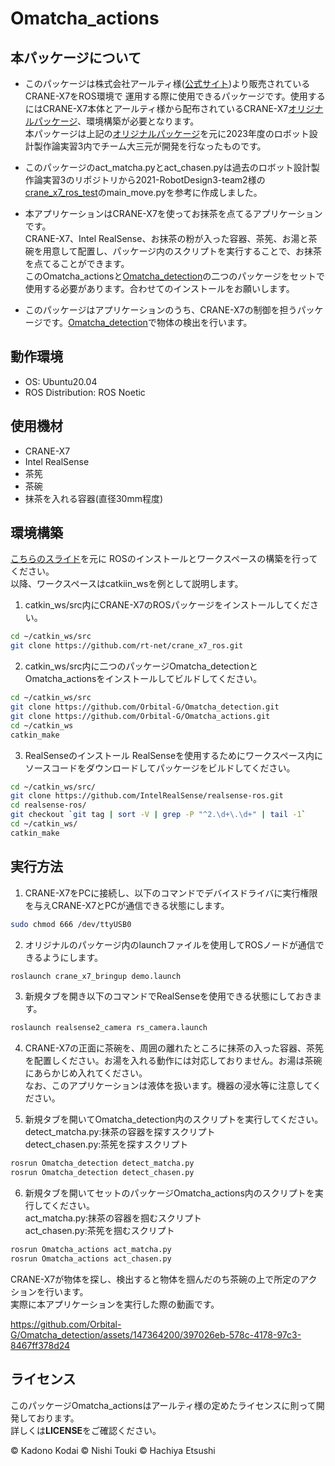 # Omatcha_actions
## 本パッケージについて
- このパッケージは株式会社アールティ様([公式サイト](https://rt-net.jp/))より販売されているCRANE-X7をROS環境で
運用する際に使用できるパッケージです。使用するにはCRANE-X7本体とアールティ様から配布されているCRANE-X7[オリジナルパッケージ](https://github.com/rt-net/crane_x7_ros)、環境構築が必要となります。  
本パッケージは上記の[オリジナルパッケージ](https://github.com/rt-net/crane_x7_ros)を元に2023年度のロボット設計製作論実習3内でチーム大三元が開発を行なったものです。  

- このパッケージのact_matcha.pyとact_chasen.pyは過去のロボット設計製作論実習3のリポジトリから2021-RobotDesign3-team2様の[crane_x7_ros_test](https://github.com/2021-RobotDesign3-team2/crane_x7_ros_test)のmain_move.pyを参考に作成しました。

- 本アプリケーションはCRANE-X7を使ってお抹茶を点てるアプリケーションです。  
CRANE-X7、Intel RealSense、お抹茶の粉が入った容器、茶筅、お湯と茶碗を用意して配置し、パッケージ内のスクリプトを実行することで、お抹茶を点てることができます。  
このOmatcha_actionsと[Omatcha_detection](https://github.com/Orbital-G/Omatcha_detection)の二つのパッケージをセットで使用する必要があります。合わせてのインストールをお願いします。  

- このパッケージはアプリケーションのうち、CRANE-X7の制御を担うパッケージです。[Omatcha_detection](https://github.com/Orbital-G/Omatcha_detection)で物体の検出を行います。

## 動作環境
* OS: Ubuntu20.04  
* ROS Distribution: ROS Noetic

## 使用機材
* CRANE-X7  
* Intel RealSense  
* 茶筅  
* 茶碗  
* 抹茶を入れる容器(直径30mm程度)  

## 環境構築
[こちらのスライド](https://github.com/ryuichiueda/my_slides/blob/master/robotdesign3_2021/lesson1.md)を元に
ROSのインストールとワークスペースの構築を行ってください。  
以降、ワークスペースはcatkiin_wsを例として説明します。  
1. catkin_ws/src内にCRANE-X7のROSパッケージをインストールしてください。
```sh
cd ~/catkin_ws/src  
git clone https://github.com/rt-net/crane_x7_ros.git  
```

2. catkin_ws/src内に二つのパッケージOmatcha_detectionとOmatcha_actionsをインストールしてビルドしてください。
```sh
cd ~/catkin_ws/src
git clone https://github.com/Orbital-G/Omatcha_detection.git
git clone https://github.com/Orbital-G/Omatcha_actions.git
cd ~/catkin_ws  
catkin_make  
```

3. RealSenseのインストール
RealSenseを使用するためにワークスペース内にソースコードをダウンロードしてパッケージをビルドしてください。
```sh
cd ~/catkin_ws/src/
git clone https://github.com/IntelRealSense/realsense-ros.git
cd realsense-ros/
git checkout `git tag | sort -V | grep -P "^2.\d+\.\d+" | tail -1`
cd ~/catkin_ws/
catkin_make
```

## 実行方法
1. CRANE-X7をPCに接続し、以下のコマンドでデバイスドライバに実行権限を与えCRANE-X7とPCが通信できる状態にします。
```sh
sudo chmod 666 /dev/ttyUSB0

```

2. オリジナルのパッケージ内のlaunchファイルを使用してROSノードが通信できるようにします。
```sh
roslaunch crane_x7_bringup demo.launch
```
3. 新規タブを開き以下のコマンドでRealSenseを使用できる状態にしておきます。
```sh
roslaunch realsense2_camera rs_camera.launch  
```

4. CRANE-X7の正面に茶碗を、周囲の離れたところに抹茶の入った容器、茶筅を配置しください。お湯を入れる動作には対応しておりません。お湯は茶碗にあらかじめ入れてください。  
なお、このアプリケーションは液体を扱います。機器の浸水等に注意してください。 

5. 新規タブを開いてOmatcha_detection内のスクリプトを実行してください。  
detect_matcha.py:抹茶の容器を探すスクリプト  
detect_chasen.py:茶筅を探すスクリプト
```sh
rosrun Omatcha_detection detect_matcha.py
rosrun Omatcha_detection detect_chasen.py
```

6. 新規タブを開いてセットのパッケージOmatcha_actions内のスクリプトを実行してください。  
act_matcha.py:抹茶の容器を掴むスクリプト  
act_chasen.py:茶筅を掴むスクリプト
```sh
rosrun Omatcha_actions act_matcha.py
rosrun Omatcha_actions act_chasen.py
```
CRANE-X7が物体を探し、検出すると物体を掴んだのち茶碗の上で所定のアクションを行います。  
実際に本アプリケーションを実行した際の動画です。


https://github.com/Orbital-G/Omatcha_detection/assets/147364200/397026eb-578c-4178-97c3-8467ff378d24


## ライセンス
このパッケージOmatcha_actionsはアールティ様の定めたライセンスに則って開発しております。  
詳しくは**LICENSE**をご確認ください。

©︎ Kadono Kodai
©︎ Nishi Touki
©︎ Hachiya Etsushi
